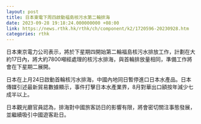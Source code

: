 ```yaml
---
layout: post
title: 日本東電下周四啟動福島核污水第二輪排海
date: 2023-09-28 19:18:24.000000000 +08:00
link: https://news.rthk.hk/rthk/ch/component/k2/1720596-20230928.htm
categories: rthk
---
```


日本東京電力公司表示，將於下星期四開始第二輪福島核污水排放工作，計劃在大約17日內，將大約7800噸經處理的核污水排海，與首輪排放量相同，準備工作將會在下星期二展開。

日本在上月24日啟動首輪核污水排海，中國內地同日暫停進口日本水產品。日本傳媒引述最新貿易數據顯示，事件打擊日本水產業界，8月對華出口額按年減少七成半以上。

日本觀光廳官員認為，排海對中國旅客訪日的影響有限，將會密切關注事態發展，並繼續吸引中國遊客赴日。
